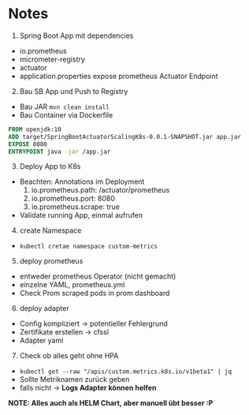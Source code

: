 # Notes
1. Spring Boot App mit dependencies
  - io.prometheus
  - micrometer-registry
  - actuator
  - application.properties expose prometheus Actuator Endpoint
2. Bau SB App und Push to Registry
  - Bau JAR ``mvn clean install``
  - Bau Container via Dockerfile  
  ```Dockerfile
  FROM openjdk:10
  ADD target/SpringBootActuatorScalingK8s-0.0.1-SNAPSHOT.jar app.jar
  EXPOSE 8080
  ENTRYPOINT java -jar /app.jar
  ```
3. Deploy App to K8s
  - Beachten: Annotations im Deployment
    1. io.prometheus.path: /actuator/prometheus
    2. io.prometheus.port: 8080
    3. io.prometheus.scrape: true
  - Validate running App, einmal aufrufen
4. create Namespace
  - ``kubectl cretae namespace custom-metrics``
5. deploy prometheus
  - entweder prometheus Operator (nicht gemacht)
  - einzelne YAML, prometheus.yml
  - Check Prom scraped pods in prom dashboard
6. deploy adapter
  - Config kompliziert -> potentieller Fehlergrund
  - Zertifikate erstellen -> cfssl
  - Adapter yaml
7. Check ob alles geht ohne HPA
  - ``kubectl get --raw "/apis/custom.metrics.k8s.io/v1beta1" | jq``
  - Sollte Metriknamen zurück geben
  - falls nicht -> **Logs Adapter können helfen**
  

**NOTE: Alles auch als HELM Chart, aber manuell übt besser :P**
